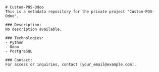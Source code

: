 
    # Custom-POS-Odoo
    This is a metadata repository for the private project "Custom-POS-Odoo".

    ### Description:
    No description available.

    ### Technologies:
    - Python
    - Odoo
    - PostgreSQL

    ### Contact:
    For access or inquiries, contact [your_email@example.com].
    